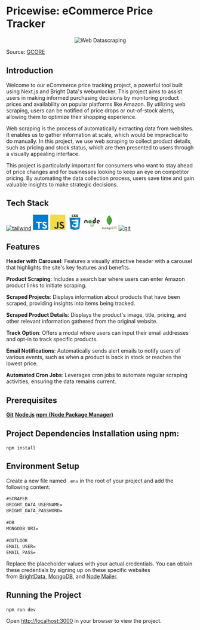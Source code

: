 # Pricewise: eCommerce Price Tracker

<p align="center">
  <img src="https://github.com/user-attachments/assets/a9aa17d4-bc1b-4c95-8a33-54df7b35d023" alt="Web Datascraping">
</p>
<p align="left">
  Source: <a href="https://gcore.com/learning/what-is-web-scraping/">GCORE</a>
</p>

## Introduction

Welcome to our eCommerce price tracking project, a powerful tool built using Next.js and Bright Data's webunlocker. This project aims to assist users in making informed purchasing decisions by monitoring product prices and availability on popular platforms like Amazon. By utilizing web scraping, users can be notified of price drops or out-of-stock alerts, allowing them to optimize their shopping experience.

Web scraping is the process of automatically extracting data from websites. It enables us to gather information at scale, which would be impractical to do manually. In this project, we use web scraping to collect product details, such as pricing and stock status, which are then presented to users through a visually appealing interface.

This project is particularly important for consumers who want to stay ahead of price changes and for businesses looking to keep an eye on competitor pricing. By automating the data collection process, users save time and gain valuable insights to make strategic decisions.

## Tech Stack

<p><a target="_blank" href="https://www.vectorlogo.zone/logos/tailwindcss/tailwindcss-icon.svg" style="display: inline-block;"><img src="https://www.vectorlogo.zone/logos/tailwindcss/tailwindcss-icon.svg" alt="tailwind" width="42" height="42" /></a> <a target="_blank" href="https://raw.githubusercontent.com/devicons/devicon/master/icons/typescript/typescript-original.svg" style="display: inline-block;"><img src="https://raw.githubusercontent.com/devicons/devicon/master/icons/typescript/typescript-original.svg" alt="typescript" width="42" height="42" /></a> <a target="_blank" href="https://raw.githubusercontent.com/devicons/devicon/master/icons/javascript/javascript-original.svg" style="display: inline-block;"><img src="https://raw.githubusercontent.com/devicons/devicon/master/icons/javascript/javascript-original.svg" alt="javascript" width="42" height="42" /></a> <a target="_blank" href="https://raw.githubusercontent.com/devicons/devicon/master/icons/css3/css3-original-wordmark.svg" style="display: inline-block;"><img src="https://raw.githubusercontent.com/devicons/devicon/master/icons/css3/css3-original-wordmark.svg" alt="css3" width="42" height="42" /></a> <a target="_blank" href="https://raw.githubusercontent.com/devicons/devicon/master/icons/nodejs/nodejs-original-wordmark.svg" style="display: inline-block;"><img src="https://raw.githubusercontent.com/devicons/devicon/master/icons/nodejs/nodejs-original-wordmark.svg" alt="nodejs" width="42" height="42" /></a> <a target="_blank" href="https://raw.githubusercontent.com/devicons/devicon/master/icons/mongodb/mongodb-original-wordmark.svg" style="display: inline-block;"><img src="https://raw.githubusercontent.com/devicons/devicon/master/icons/mongodb/mongodb-original-wordmark.svg" alt="mongodb" width="42" height="42" /></a> <a target="_blank" href="https://www.vectorlogo.zone/logos/git-scm/git-scm-icon.svg" style="display: inline-block;"><img src="https://www.vectorlogo.zone/logos/git-scm/git-scm-icon.svg" alt="git" width="42" height="42" /></a></p>


## Features

 **Header with Carousel**: Features a visually attractive header with a carousel that highlights the site's key features and benefits.
 
 **Product Scraping**: Includes a search bar where users can enter Amazon product links to initiate scraping.
 
 **Scraped Projects**: Displays information about products that have been scraped, providing insights into items being tracked.
 
 **Scraped Product Details**: Displays the product's image, title, pricing, and other relevant information gathered from the original website.
 
 **Track Option**: Offers a modal where users can input their email addresses and opt-in to track specific products.
 
 **Email Notifications**: Automatically sends alert emails to notify users of various events, such as when a product is back in stock or reaches the lowest price.
 
 **Automated Cron Jobs**: Leverages cron jobs to automate regular scraping activities, ensuring the data remains current.

## Prerequisites

**[Git](https://git-scm.com/)**
**[Node.js](https://nodejs.org/en)**
**[npm (Node Package Manager)](https://www.npmjs.com/)**

## Project Dependencies Installation using npm:

```
npm install
```
## Environment Setup

Create a new file named `.env` in the root of your project and add the following content:

```
#SCRAPER
BRIGHT_DATA_USERNAME=
BRIGHT_DATA_PASSWORD=

#DB
MONGODB_URI=

#OUTLOOK
EMAIL_USER=
EMAIL_PASS=
```

Replace the placeholder values with your actual credentials. You can obtain these credentials by signing up on these specific websites from [BrightData](https://brightdata.com/), [MongoDB](https://www.mongodb.com/), and [Node Mailer](https://nodemailer.com/).

## Running the Project

```shell
npm run dev
```

Open [http://localhost:3000](http://localhost:3000/) in your browser to view the project.
